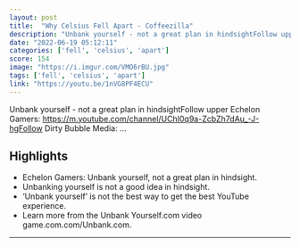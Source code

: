 ```yaml
---
layout: post
title:  "Why Celsius Fell Apart - Coffeezilla"
description: "Unbank yourself - not a great plan in hindsightFollow upper Echelon Gamers: https://m.youtube.com/channel/UChI0q9a-ZcbZh7dAu_-J-hgFollow Dirty Bubble Media: ..."
date: "2022-06-19 05:12:11"
categories: ['fell', 'celsius', 'apart']
score: 154
image: "https://i.imgur.com/VMO6rBU.jpg"
tags: ['fell', 'celsius', 'apart']
link: "https://youtu.be/1nVG8PF4ECU"
---
```


Unbank yourself - not a great plan in hindsightFollow upper Echelon Gamers: https://m.youtube.com/channel/UChI0q9a-ZcbZh7dAu_-J-hgFollow Dirty Bubble Media: ...

## Highlights

- Echelon Gamers: Unbank yourself, not a great plan in hindsight.
- Unbanking yourself is not a good idea in hindsight.
- ‘Unbank yourself’ is not the best way to get the best YouTube experience.
- Learn more from the Unbank Yourself.com video game.com.com/Unbank.com.

---
